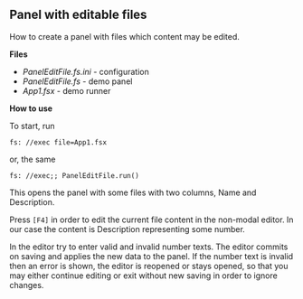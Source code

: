 ## Panel with editable files

How to create a panel with files which content may be edited.

**Files**

- *PanelEditFile.fs.ini* - configuration
- *PanelEditFile.fs* - demo panel
- *App1.fsx* - demo runner

**How to use**

To start, run

    fs: //exec file=App1.fsx

or, the same

    fs: //exec;; PanelEditFile.run()

This opens the panel with some files with two columns, Name and Description.

Press `[F4]` in order to edit the current file content in the non-modal editor.
In our case the content is Description representing some number.

In the editor try to enter valid and invalid number texts. The editor commits
on saving and applies the new data to the panel. If the number text is invalid
then an error is shown, the editor is reopened or stays opened, so that you may
either continue editing or exit without new saving in order to ignore changes.
